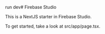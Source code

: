 run dev# Firebase Studio

This is a NextJS starter in Firebase Studio.

To get started, take a look at src/app/page.tsx.
